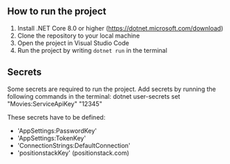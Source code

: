 ## How to run the project
1. Install .NET Core 8.0 or higher (https://dotnet.microsoft.com/download)
1. Clone the repository to your local machine
2. Open the project in Visual Studio Code
3. Run the project by writing `dotnet run` in the terminal

## Secrets 
Some secrets are required to run the project.
Add secrets by running the following commands in the terminal:
dotnet user-secrets set "Movies:ServiceApiKey" "12345"

These secrets have to be defined:
- 'AppSettings:PasswordKey'
- 'AppSettings:TokenKey'
- 'ConnectionStrings:DefaultConnection'
- 'positionstackKey' (positionstack.com)